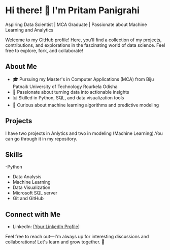 

# Hi there! 👋 I'm Pritam Panigrahi

Aspiring Data Scientist | MCA Graduate | Passionate about Machine Learning and Analytics

Welcome to my GitHub profile! Here, you'll find a collection of my projects, contributions, and explorations in the fascinating world of data science. Feel free to explore, fork, and collaborate!

## About Me

- 🎓 Pursuing my Master's in Computer Applications (MCA) from Biju Patnaik University of Technology Rourkela Odisha
- 🌟 Passionate about turning data into actionable insights
- 📊 Skilled in Python, SQL, and data visualization tools
- 🤖 Curious about machine learning algorithms and predictive modeling

## Projects
I have two projects in Anlytics and two in modeling (Machine Learning).You can go through it in my repository. 


## Skills
-Python
- Data Analysis
- Machine Learning
- Data Visualization
- Microsoft SQL server
- Git and GitHub

## Connect with Me

- LinkedIn: [[Your LinkedIn Profile](https://www.linkedin.com/in/pritam-panigrahi-220731274/)]


Feel free to reach out—I'm always up for interesting discussions and collaborations! Let's learn and grow together. 🚀



